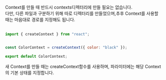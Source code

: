 Context를 만들 때 반드시 contexts디렉터리에 만들 필요는 없습니다. <br />
다만, 다른 파일과 구분하기 위해 따로 디렉터리를 만들었으며,추후 Context를 사용할 때는 마음대로 경로를 지정해도 됩니다.<br />
<br />

```js
import { createContext } from "react";


const ColorContext = createContext({ color: "black" });

export default ColorContext;
```

새 Context를 만들 때는 createContext함수를 사용하며, 파라미터에는 해당 Context의 기본 상태를 지정합니다.<br />